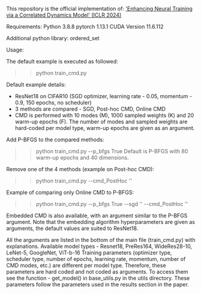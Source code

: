 This repository is the official implementation of:
['Enhancing Neural Training via a Correlated Dynamics Model' (ICLR 2024)](https://iclr.cc/virtual/2024/poster/18304)


Requirements:
Python 3.8.8
pytorch 1.13.1
CUDA Version 11.6.112

Additional python library:
ordered_set


Usage:

The default example is executed as followed:
>> python train_cmd.py

Default example details:
 - ResNet18 on CIFAR10 (SGD optimizer, learning rate - 0.05, momentum - 0.9, 150 epochs, no scheduler)
 - 3 methods are compared - SGD, Post-hoc CMD, Online CMD
 - CMD is performed with 10 modes (M), 1000 sampled weights (K) and 20 warm-up epochs (F).
 The number of modes and sampled weights are hard-coded per model type, warm-up epochs are given as an argument.
 
Add P-BFGS to the compared methods:
>> python train_cmd.py --p_bfgs True
Default is P-BFGS with 80 warm-up epochs and 40 dimensions.

Remove one of the 4 methods (example on Post-hoc CMD):
>> python train_cmd.py --cmd_PostHoc ''

Example of comparing only Online CMD to P-BFGS:
>> python train_cmd.py --p_bfgs True --sgd '' --cmd_PostHoc ''

Embedded CMD is also available, with an argument similar to the P-BFGS argument. Note that the embedding algorithm hyperparameters are given as arguments, the default values are suited to ResNet18.

All the arguments are listed in the bottom of the main file (train_cmd.py) with explanations.
Available model types - Resnet18, PreRes164, WideRes28-10, LeNet-5, GoogleNet, ViT-b-16
Training parameters (optimizer type, scheduler type, number of epochs, learning rate, momentum, number of CMD modes, etc.) are different per model type.
Therefore, these parameters are hard coded and not coded as arguments. To access them see the function - 
get_model() in base_utils.py in the utils directory. These parameters follow the parameters used in the results section in the paper.
